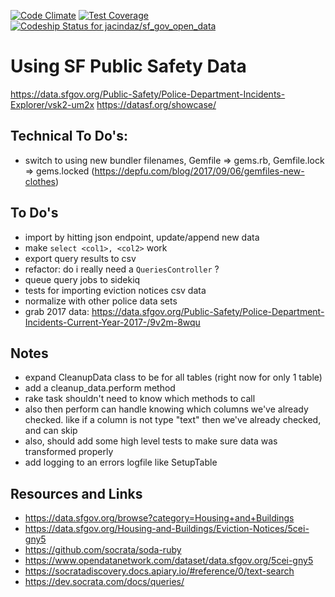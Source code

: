 [![Code Climate](https://codeclimate.com/github/jacindaz/sf_gov_open_data/badges/gpa.svg)](https://codeclimate.com/github/jacindaz/sf_gov_open_data)
[![Test Coverage](https://codeclimate.com/github/jacindaz/sf_gov_open_data/badges/coverage.svg)](https://codeclimate.com/github/jacindaz/sf_gov_open_data/coverage)
[ ![Codeship Status for jacindaz/sf_gov_open_data](https://app.codeship.com/projects/c8866160-75ad-0135-b3ad-0ebb57710284/status?branch=master)](https://app.codeship.com/projects/244281)

# Using SF Public Safety Data

https://data.sfgov.org/Public-Safety/Police-Department-Incidents-Explorer/vsk2-um2x
https://datasf.org/showcase/

## Technical To Do's:
* switch to using new bundler filenames, Gemfile => gems.rb, Gemfile.lock => gems.locked
(https://depfu.com/blog/2017/09/06/gemfiles-new-clothes)


## To Do's
* import by hitting json endpoint, update/append new data
* make `select <col1>, <col2>` work
* export query results to csv
* refactor: do i really need a `QueriesController` ?
* queue query jobs to sidekiq
* tests for importing eviction notices csv data
* normalize with other police data sets
* grab 2017 data: https://data.sfgov.org/Public-Safety/Police-Department-Incidents-Current-Year-2017-/9v2m-8wqu

## Notes
* expand CleanupData class to be for all tables (right now for only 1 table)
* add a cleanup_data.perform method
* rake task shouldn't need to know which methods to call
* also then perform can handle knowing which columns we've already checked. like if a column is not type "text" then we've already checked, and can skip
* also, should add some high level tests to make sure data was transformed properly
* add logging to an errors logfile like SetupTable

## Resources and Links
* https://data.sfgov.org/browse?category=Housing+and+Buildings
* https://data.sfgov.org/Housing-and-Buildings/Eviction-Notices/5cei-gny5
* https://github.com/socrata/soda-ruby
* https://www.opendatanetwork.com/dataset/data.sfgov.org/5cei-gny5
* https://socratadiscovery.docs.apiary.io/#reference/0/text-search
* https://dev.socrata.com/docs/queries/
